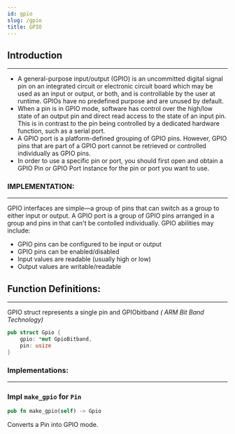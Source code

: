 ```yaml
---
id: gpio
slug: /gpio
title: GPIO
---
```


## Introduction

---

- A general-purpose input/output (GPIO) is an uncommitted digital signal pin on
  an integrated circuit or electronic circuit board which may be used as an
  input or output, or both, and is controllable by the user at runtime. GPIOs
  have no predefined purpose and are unused by default.
- When a pin is in GPIO mode, software has control over the high/low state of an
  output pin and direct read access to the state of an input pin. This is in
  contrast to the pin being controlled by a dedicated hardware function, such as
  a serial port.
- A GPIO port is a platform-defined grouping of GPIO pins. However, GPIO pins
  that are part of a GPIO port cannot be retrieved or controlled individually as
  GPIO pins.
- In order to use a specific pin or port, you should first open and obtain a
  GPIO Pin or GPIO Port instance for the pin or port you want to use.

### IMPLEMENTATION:

---

GPIO interfaces are simple—a group of pins that can switch as a group to either
input or output. A GPIO port is a group of GPIO pins arranged in a group and
pins in that can't be contolled individually. GPIO abilities may include:

- GPIO pins can be configured to be input or output
- GPIO pins can be enabled/disabled
- Input values are readable (usually high or low)
- Output values are writable/readable

## Function Definitions:

---

GPIO struct represents a single pin and GPIObitband _( ARM Bit Band Technology)_

```rust
pub struct Gpio {
    gpio: *mut GpioBitband,
    pin: usize
}
```

### Implementations:

---

### Impl `make_gpio` for `Pin`

```rust
pub fn make_gpio(self) -> Gpio
```

Converts a Pin into GPIO mode.
